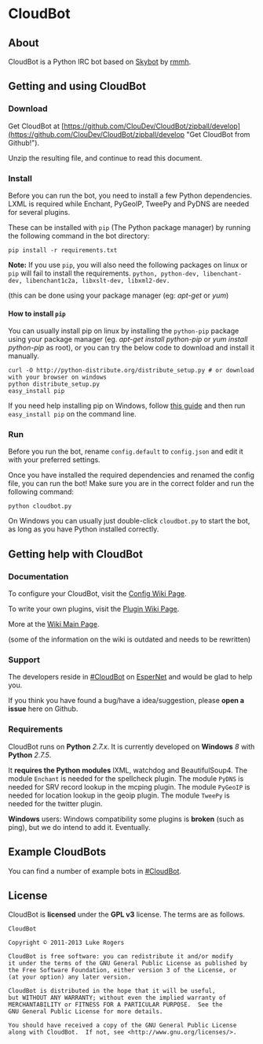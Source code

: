 # CloudBot

## About

CloudBot is a Python IRC bot based on [Skybot](http://git.io/skybot) by [rmmh](http://git.io/rmmh).

## Getting and using CloudBot

### Download

Get CloudBot at [https://github.com/ClouDev/CloudBot/zipball/develop](https://github.com/ClouDev/CloudBot/zipball/develop "Get CloudBot from Github!").

Unzip the resulting file, and continue to read this document.

### Install

Before you can run the bot, you need to install a few Python dependencies. LXML is required while Enchant, PyGeoIP, TweePy and PyDNS are needed for several plugins.


These can be installed with `pip` (The Python package manager) by running the following command in the bot directory:

    pip install -r requirements.txt
    
**Note:** If you use `pip`, you will also need the following packages on linux or `pip` will fail to install the requirements.
   ```python, python-dev, libenchant-dev, libenchant1c2a, libxslt-dev, libxml2-dev.```
   
(this can be done using your package manager (eg: *apt-get* or *yum*)

#### How to install `pip`

You can usually install pip on linux by installing the `python-pip` package using your package manager (eg. *apt-get install python-pip* or *yum install python-pip* as root), or you can try the below code to download and install it manually.

    curl -O http://python-distribute.org/distribute_setup.py # or download with your browser on windows
    python distribute_setup.py
    easy_install pip
    
If you need help installing pip on Windows, follow [this guide](http://simpledeveloper.com/how-to-install-easy_install/) and then run `easy_install pip` on the command line.

### Run

Before you run the bot, rename `config.default` to `config.json` and edit it with your preferred settings.

Once you have installed the required dependencies and renamed the config file, you can run the bot! Make sure you are in the correct folder and run the following command:

`python cloudbot.py`

On Windows you can usually just double-click `cloudbot.py` to start the bot, as long as you have Python installed correctly.

## Getting help with CloudBot

### Documentation

To configure your CloudBot, visit the [Config Wiki Page](http://git.io/cloudbotircconfig).

To write your own plugins, visit the [Plugin Wiki Page](http://git.io/cloudbotircplugins).

More at the [Wiki Main Page](http://git.io/cloudbotircwiki).

(some of the information on the wiki is outdated and needs to be rewritten)

### Support

The developers reside in [#CloudBot](irc://irc.esper.net/cloudbot) on [EsperNet](http://esper.net) and would be glad to help you.

If you think you have found a bug/have a idea/suggestion, please **open a issue** here on Github.

### Requirements

CloudBot runs on **Python** *2.7.x*. It is currently developed on **Windows** *8* with **Python** *2.7.5*.

It **requires the Python modules** lXML, watchdog and BeautifulSoup4.
The module `Enchant` is needed for the spellcheck plugin.
The module `PyDNS` is needed for SRV record lookup in the mcping plugin.
The module `PyGeoIP` is needed for location lookup in the geoip plugin.
The module `TweePy` is needed for the twitter plugin.

**Windows** users: Windows compatibility some plugins is **broken** (such as ping), but we do intend to add it. Eventually.

## Example CloudBots

You can find a number of example bots in [#CloudBot](irc://irc.esper.net/cloudbot "Connect via IRC to #CloudBot on irc.esper.net").

## License

CloudBot is **licensed** under the **GPL v3** license. The terms are as follows.

    CloudBot

    Copyright © 2011-2013 Luke Rogers

    CloudBot is free software: you can redistribute it and/or modify
    it under the terms of the GNU General Public License as published by
    the Free Software Foundation, either version 3 of the License, or
    (at your option) any later version.

    CloudBot is distributed in the hope that it will be useful,
    but WITHOUT ANY WARRANTY; without even the implied warranty of
    MERCHANTABILITY or FITNESS FOR A PARTICULAR PURPOSE.  See the
    GNU General Public License for more details.

    You should have received a copy of the GNU General Public License
    along with CloudBot.  If not, see <http://www.gnu.org/licenses/>.

